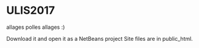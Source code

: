 # ULIS2017
allages polles allages :)

Download it and open it as a NetBeans project
Site files are in public_html.
